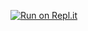 [![Run on Repl.it](https://replit.com/badge/github/Snickdx/exam-starter)](https://replit.com/new/github/Snickdx/exam-starter)